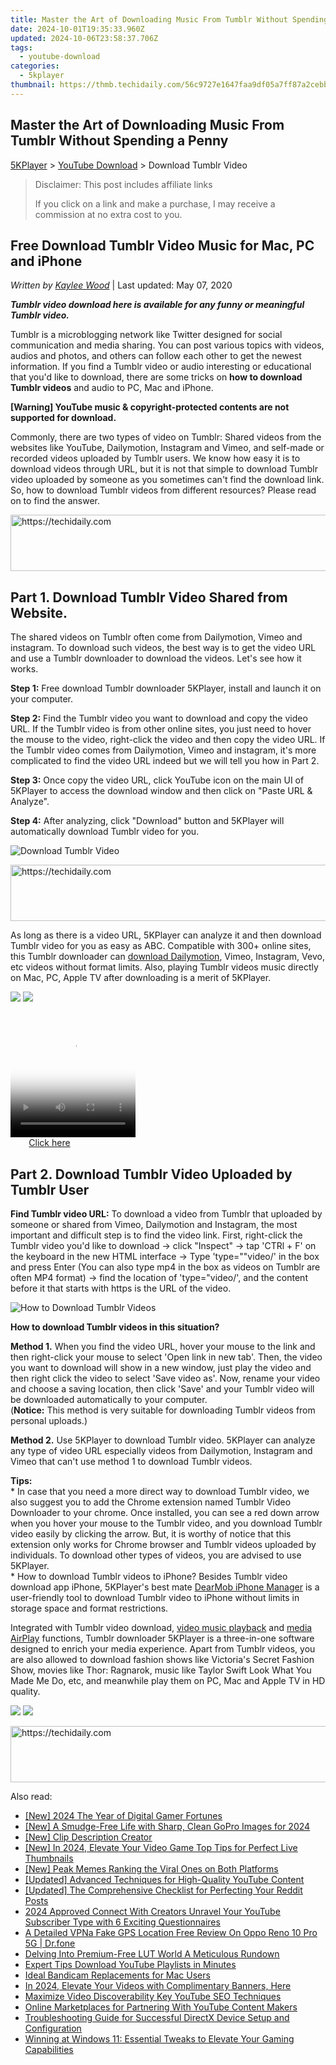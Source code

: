 ```yaml
---
title: Master the Art of Downloading Music From Tumblr Without Spending a Penny
date: 2024-10-01T19:35:33.960Z
updated: 2024-10-06T23:58:37.706Z
tags:
  - youtube-download
categories:
  - 5kplayer
thumbnail: https://thmb.techidaily.com/56c9727e1647faa9df05a7ff87a2cebb670ed94ea60d5a674997e4383f15e6a2.jpg
---
```


## Master the Art of Downloading Music From Tumblr Without Spending a Penny

[5KPlayer](https://tools.techidaily.com/5kplayer/products/) \> [YouTube Download](https://tools.techidaily.com/5kplayer/youtube-download/) \> Download Tumblr Video 

>  Disclaimer: This post includes affiliate links
>
>  If you click on a link and make a purchase, I may receive a commission at no extra cost to you.
>

## Free Download Tumblr Video Music for Mac, PC and iPhone

 _Written by [Kaylee Wood](https://www.quora.com/profile/Amanda-Hu-21)_ | Last updated: May 07, 2020 

**_Tumblr video download here is available for any funny or meaningful Tumblr video._**

Tumblr is a microblogging network like Twitter designed for social communication and media sharing. You can post various topics with videos, audios and photos, and others can follow each other to get the newest information. If you find a Tumblr video or audio interesting or educational that you'd like to download, there are some tricks on **how to download Tumblr videos** and audio to PC, Mac and iPhone. 

**\[Warning\] YouTube music & copyright-protected contents are not supported for download.**

Commonly, there are two types of video on Tumblr: Shared videos from the websites like YouTube, Dailymotion, Instagram and Vimeo, and self-made or recorded videos uploaded by Tumblr users. We know how easy it is to download videos through URL, but it is not that simple to download Tumblr video uploaded by someone as you sometimes can't find the download link. So, how to download Tumblr videos from different resources? Please read on to find the answer.

<!-- affiliate ads begin -->
<a href="https://appsumo.8odi.net/c/5597632/2094477/7443" target="_top" id="2094477">
  <img src="//a.impactradius-go.com/display-ad/7443-2094477" border="0" alt="https://techidaily.com" width="728" height="90"/>
</a>
<img height="0" width="0" src="https://appsumo.8odi.net/i/5597632/2094477/7443" style="position:absolute;visibility:hidden;" border="0" />
<!-- affiliate ads end -->

## Part 1\. Download Tumblr Video Shared from Website.

The shared videos on Tumblr often come from Dailymotion, Vimeo and instagram. To download such videos, the best way is to get the video URL and use a Tumblr downloader to download the videos. Let's see how it works.

**Step 1:** Free download Tumblr downloader 5KPlayer, install and launch it on your computer.

**Step 2:** Find the Tumblr video you want to download and copy the video URL. If the Tumblr video is from other online sites, you just need to hover the mouse to the video, right-click the video and then copy the video URL. If the Tumblr video comes from Dailymotion, Vimeo and instagram, it's more complicated to find the video URL indeed but we will tell you how in Part 2.

**Step 3:** Once copy the video URL, click YouTube icon on the main UI of 5KPlayer to access the download window and then click on "Paste URL & Analyze".

**Step 4:** After analyzing, click "Download" button and 5KPlayer will automatically download Tumblr video for you.

![Download Tumblr Video](https://www.5kplayer.com/youtube-download/img/download-tumblr-video-01.jpg) 

<!-- affiliate ads begin -->
<a href="https://wigfever.sjv.io/c/5597632/2014849/22899" target="_top" id="2014849">
  <img src="//a.impactradius-go.com/display-ad/22899-2014849" border="0" alt="https://techidaily.com" width="728" height="90"/>
</a>
<img height="0" width="0" src="https://wigfever.sjv.io/i/5597632/2014849/22899" style="position:absolute;visibility:hidden;" border="0" />
<!-- affiliate ads end -->

As long as there is a video URL, 5KPlayer can analyze it and then download Tumblr video for you as easy as ABC. Compatible with 300+ online sites, this Tumblr downloader can [download Dailymotion](https://tools.techidaily.com/5kplayer/youtube-download/), Vimeo, Instagram, Vevo, etc videos without format limits. Also, playing Tumblr videos music directly on Mac, PC, Apple TV after downloading is a merit of 5KPlayer.

[![](https://www.5kplayer.com/youtube-download/../button/freedownwhitewin.png)](https://tools.techidaily.com/5kplayer/products/) [![](https://www.5kplayer.com/youtube-download/../button/freedownbackmac.png)](https://tools.techidaily.com/5kplayer/products/) 

<!-- affiliate ads begin -->
<span id="1374820">
					<video width="200" height="200" style="cursor:pointer"
           poster="//a.impactradius-go.com/display-clicktoplayimage/1374820.png"
           onclick="if(!this.playClicked){this.play();this.setAttribute('controls',true);this.playClicked=true;}">
	   <source src="//a.impactradius-go.com/display-ad/15852-1374820">
	   <img src="//a.impactradius-go.com/display-clicktoplayimage/1374820.png" style="border: none; height: 100%; width: 100%; object-fit: contain">
	</video>
	<div style="width:125px;text-align:center"><a href="javascript:window.open(decodeURIComponent('https%3A%2F%2Fthefitville.pxf.io%2Fc%2F5597632%2F1374820%2F15852'), '_blank');void(0);">Click here</a></div>
</span>
<img height="0" width="0" src="https://imp.pxf.io/i/5597632/1374820/15852" style="position:absolute;visibility:hidden;" border="0" />
<!-- affiliate ads end -->

## Part 2\. Download Tumblr Video Uploaded by Tumblr User

**Find Tumblr video URL:** To download a video from Tumblr that uploaded by someone or shared from Vimeo, Dailymotion and Instagram, the most important and difficult step is to find the video link. First, right-click the Tumblr video you'd like to download -> click "Inspect" -> tap 'CTRl + F' on the keyboard in the new HTML interface -> Type 'type=""video/' in the box and press Enter (You can also type mp4 in the box as videos on Tumblr are often MP4 format) -> find the location of 'type="video/', and the content before it that starts with https is the URL of the video. 

![How to Download Tumblr Videos](https://www.5kplayer.com/youtube-download/img/download-tumblr-video-02.jpg) 

**How to download Tumblr videos in this situation?**

**Method 1.** When you find the video URL, hover your mouse to the link and then right-click your mouse to select 'Open link in new tab'. Then, the video you want to download will show in a new window, just play the video and then right click the video to select 'Save video as'. Now, rename your video and choose a saving location, then click 'Save' and your Tumblr video will be downloaded automatically to your computer.  
 (**Notice:** This method is very suitable for downloading Tumblr videos from personal uploads.)

**Method 2.** Use 5KPlayer to download Tumblr video. 5KPlayer can analyze any type of video URL especially videos from Dailymotion, Instagram and Vimeo that can't use method 1 to download Tumblr videos.

**Tips:**   
 \* In case that you need a more direct way to download Tumblr video, we also suggest you to add the Chrome extension named Tumblr Video Downloader to your chrome. Once installed, you can see a red down arrow when you hover your mouse to the Tumblr video, and you download Tumblr video easily by clicking the arrow. But, it is worthy of notice that this extension only works for Chrome browser and Tumblr videos uploaded by individuals. To download other types of videos, you are advised to use 5KPlayer.  
 \* How to download Tumblr videos to iPhone? Besides Tumblr video download app iPhone, 5KPlayer's best mate [DearMob iPhone Manager](https://tools.techidaily.com/5kplayer/iphone-manager/) is a user-friendly tool to download Tumblr video to iPhone without limits in storage space and format restrictions.

Integrated with Tumblr video download, [video music playback](https://tools.techidaily.com/5kplayer/video-music-player/) and [media AirPlay](https://tools.techidaily.com/5kplayer/airplay/) functions, Tumblr downloader 5KPlayer is a three-in-one software designed to enrich your media experience. Apart from Tumblr videos, you are also allowed to download fashion shows like Victoria's Secret Fashion Show, movies like Thor: Ragnarok, music like Taylor Swift Look What You Made Me Do, etc, and meanwhile play them on PC, Mac and Apple TV in HD quality.

[![](https://www.5kplayer.com/youtube-download/../button/freedownwhitewin.png)](https://tools.techidaily.com/5kplayer/products/) [![](https://www.5kplayer.com/youtube-download/../button/freedownbackmac.png)](https://tools.techidaily.com/5kplayer/products/)

<!-- affiliate ads begin -->
<a href="https://ursime.pxf.io/c/5597632/2136548/16384" target="_top" id="2136548">
  <img src="//a.impactradius-go.com/display-ad/16384-2136548" border="0" alt="https://techidaily.com" width="728" height="90"/>
</a>
<img height="0" width="0" src="https://ursime.pxf.io/i/5597632/2136548/16384" style="position:absolute;visibility:hidden;" border="0" />
<!-- affiliate ads end -->

<ins class="adsbygoogle"
     style="display:block"
     data-ad-format="autorelaxed"
     data-ad-client="ca-pub-7571918770474297"
     data-ad-slot="1223367746"></ins>

<ins class="adsbygoogle"
     style="display:block"
     data-ad-client="ca-pub-7571918770474297"
     data-ad-slot="8358498916"
     data-ad-format="auto"
     data-full-width-responsive="true"></ins>

<span class="atpl-alsoreadstyle">Also read:</span>
<div><ul>
<li><a href="https://youtube-video-recordings.techidaily.com/new-2024-the-year-of-digital-gamer-fortunes/"><u>[New] 2024 The Year of Digital Gamer Fortunes</u></a></li>
<li><a href="https://article-files.techidaily.com/new-a-smudge-free-life-with-sharp-clean-gopro-images-for-2024/"><u>[New] A Smudge-Free Life with Sharp, Clean GoPro Images for 2024</u></a></li>
<li><a href="https://youtube-video-recordings.techidaily.com/new-clip-description-creator/"><u>[New] Clip Description Creator</u></a></li>
<li><a href="https://facebook-video-share.techidaily.com/new-in-2024-elevate-your-video-game-top-tips-for-perfect-live-thumbnails/"><u>[New] In 2024, Elevate Your Video Game Top Tips for Perfect Live Thumbnails</u></a></li>
<li><a href="https://twitter-videos.techidaily.com/new-peak-memes-ranking-the-viral-ones-on-both-platforms/"><u>[New] Peak Memes Ranking the Viral Ones on Both Platforms</u></a></li>
<li><a href="https://youtube-video-recordings.techidaily.com/updated-advanced-techniques-for-high-quality-youtube-content/"><u>[Updated] Advanced Techniques for High-Quality YouTube Content</u></a></li>
<li><a href="https://some-approaches.techidaily.com/updated-the-comprehensive-checklist-for-perfecting-your-reddit-posts/"><u>[Updated] The Comprehensive Checklist for Perfecting Your Reddit Posts</u></a></li>
<li><a href="https://youtube-video-recordings.techidaily.com/2024-approved-connect-with-creators-unravel-your-youtube-subscriber-type-with-6-exciting-questionnaires/"><u>2024 Approved Connect With Creators Unravel Your YouTube Subscriber Type with 6 Exciting Questionnaires</u></a></li>
<li><a href="https://location-fake.techidaily.com/a-detailed-vpna-fake-gps-location-free-review-on-oppo-reno-10-pro-5g-drfone-by-drfone-virtual-android/"><u>A Detailed VPNa Fake GPS Location Free Review On Oppo Reno 10 Pro 5G | Dr.fone</u></a></li>
<li><a href="https://fox-blue.techidaily.com/delving-into-premium-free-lut-world-a-meticulous-rundown/"><u>Delving Into Premium-Free LUT World A Meticulous Rundown</u></a></li>
<li><a href="https://youtube-video-recordings.techidaily.com/expert-tips-download-youtube-playlists-in-minutes/"><u>Expert Tips Download YouTube Playlists in Minutes</u></a></li>
<li><a href="https://screen-activity-recording.techidaily.com/ideal-bandicam-replacements-for-mac-users/"><u>Ideal Bandicam Replacements for Mac Users</u></a></li>
<li><a href="https://youtube-video-recordings.techidaily.com/in-2024-elevate-your-videos-with-complimentary-banners-here/"><u>In 2024, Elevate Your Videos with Complimentary Banners, Here</u></a></li>
<li><a href="https://youtube-video-recordings.techidaily.com/maximize-video-discoverability-key-youtube-seo-techniques/"><u>Maximize Video Discoverability Key YouTube SEO Techniques</u></a></li>
<li><a href="https://youtube-video-recordings.techidaily.com/online-marketplaces-for-partnering-with-youtube-content-makers/"><u>Online Marketplaces for Partnering With YouTube Content Makers</u></a></li>
<li><a href="https://common-error.techidaily.com/troubleshooting-guide-for-successful-directx-device-setup-and-configuration/"><u>Troubleshooting Guide for Successful DirectX Device Setup and Configuration</u></a></li>
<li><a href="https://common-error.techidaily.com/winning-at-windows-11-essential-tweaks-to-elevate-your-gaming-capabilities/"><u>Winning at Windows 11: Essential Tweaks to Elevate Your Gaming Capabilities</u></a></li>
</ul></div>

